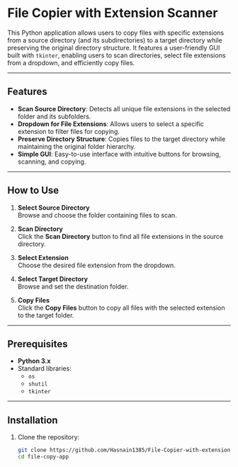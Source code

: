 # File Copier with Extension Scanner

This Python application allows users to copy files with specific extensions from a source directory (and its subdirectories) to a target directory while preserving the original directory structure. It features a user-friendly GUI built with `tkinter`, enabling users to scan directories, select file extensions from a dropdown, and efficiently copy files.

---

## Features

- **Scan Source Directory**: Detects all unique file extensions in the selected folder and its subfolders.
- **Dropdown for File Extensions**: Allows users to select a specific extension to filter files for copying.
- **Preserve Directory Structure**: Copies files to the target directory while maintaining the original folder hierarchy.
- **Simple GUI**: Easy-to-use interface with intuitive buttons for browsing, scanning, and copying.

---

## How to Use

1. **Select Source Directory**  
   Browse and choose the folder containing files to scan.

2. **Scan Directory**  
   Click the **Scan Directory** button to find all file extensions in the source directory.

3. **Select Extension**  
   Choose the desired file extension from the dropdown.

4. **Select Target Directory**  
   Browse and set the destination folder.

5. **Copy Files**  
   Click the **Copy Files** button to copy all files with the selected extension to the target folder.

---

## Prerequisites

- **Python 3.x**
- Standard libraries:
  - `os`
  - `shutil`
  - `tkinter`

---

## Installation

1. Clone the repository:
   ```bash
   git clone https://github.com/Hasnain1385/File-Copier-with-extension-scanner.git
   cd file-copy-app
